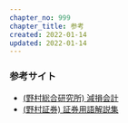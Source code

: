 ```yaml
---
chapter_no: 999
chapter_title: 参考
created: 2022-01-14
updated: 2022-01-14
---
```

### 参考サイト
- [(野村総合研究所) 減損会計](https://www.nri.com/jp/knowledge/glossary/lst/ka/genson_kaikei)
- [(野村証券) 証券用語解説集](https://www.nomura.co.jp/terms/japan/ho/boka.html)
